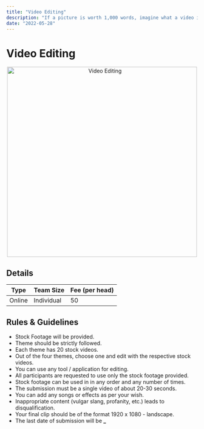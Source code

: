 ```yaml
---
title: "Video Editing"
description: "If a picture is worth 1,000 words, imagine what a video is worth!"
date: "2022-05-28"
---
```


# Video Editing

<p align = "center">
<img src="/posters/31.png" alt="Video Editing" style="height: 500px; width:500px;"/>
</p>

## Details

| Type   | Team Size  | Fee (per head) |
| ------ | ---------- | -------------- |
| Online | Individual | 50             |

## Rules & Guidelines

-   Stock Footage will be provided.
-   Theme should be strictly followed.
-   Each theme has 20 stock videos.
-   Out of the four themes, choose one and edit with the respective stock videos.
-   You can use any tool / application for editing.
-   All participants are requested to use only the stock footage provided.
-   Stock footage can be used in in any order and any number of times.
-   The submission must be a single video of about 20-30 seconds.
-   You can add any songs or effects as per your wish.
-   Inappropriate content (vulgar slang, profanity, etc.) leads to disqualification.
-   Your final clip should be of the format 1920 x 1080 - landscape.
-   The last date of submission will be **\_**
